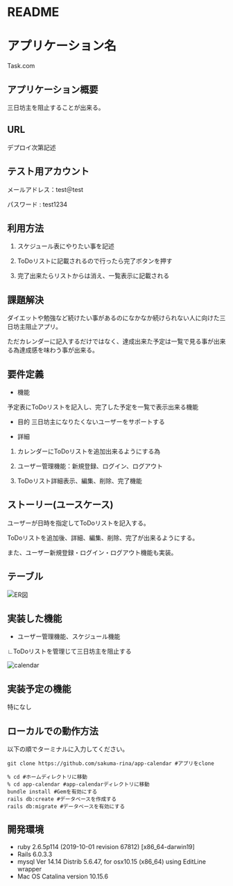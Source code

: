 
# README
# アプリケーション名
Task.com

## アプリケーション概要
三日坊主を阻止することが出来る。


## URL
デプロイ次第記述


## テスト用アカウント
メールアドレス：test＠test

パスワード : test1234


## 利用方法
1. スケジュール表にやりたい事を記述

1. ToDoリストに記載されるので行ったら完了ボタンを押す

1. 完了出来たらリストからは消え、一覧表示に記載される


## 課題解決
ダイエットや勉強など続けたい事があるのになかなか続けられない人に向けた三日坊主阻止アプリ。

ただカレンダーに記入するだけではなく、達成出来た予定は一覧で見る事が出来る為達成感を味わう事が出来る。


## 要件定義
* 機能

予定表にToDoリストを記入し、完了した予定を一覧で表示出来る機能

* 目的
三日坊主になりたくないユーザーをサポートする

* 詳細

1. カレンダーにToDoリストを追加出来るようにする為

1. ユーザー管理機能：新規登録、ログイン、ログアウト

1. ToDoリスト詳細表示、編集、削除、完了機能

## ストーリー(ユースケース)
ユーザーが日時を指定してToDoリストを記入する。

ToDoリストを追加後、詳細、編集、削除、完了が出来るようにする。

また、ユーザー新規登録・ログイン・ログアウト機能も実装。


## テーブル
![ER図](https://user-images.githubusercontent.com/70619773/96684924-591dcc00-13b7-11eb-8861-9d462105ffd4.png)


## 実装した機能
* ユーザー管理機能、スケジュール機能

∟ToDoリストを管理じて三日坊主を阻止する

![calendar](https://user-images.githubusercontent.com/70619773/96686861-101b4700-13ba-11eb-8ecf-6ea262f7db7f.gif)

## 実装予定の機能
特になし

## ローカルでの動作方法
以下の順でターミナルに入力してください。
```
git clone https://github.com/sakuma-rina/app-calendar #アプリをclone

% cd #ホームディレクトリに移動
% cd app-calendar #app-calendarディレクトリに移動
bundle install #Gemを有効にする
rails db:create #データベースを作成する
rails db:migrate #データベースを有効にする
```

## 開発環境
* ruby 2.6.5p114 (2019-10-01 revision 67812) [x86_64-darwin19]
* Rails 6.0.3.3
* mysql  Ver 14.14 Distrib 5.6.47, for osx10.15 (x86_64) using  EditLine wrapper
* Mac OS Catalina version 10.15.6